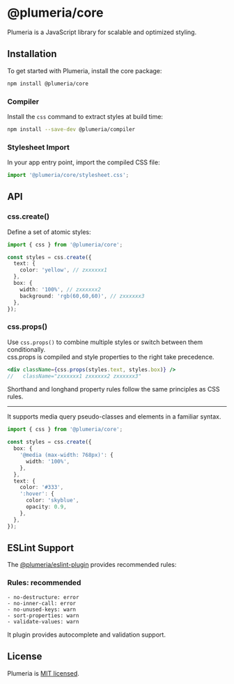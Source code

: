 # @plumeria/core

Plumeria is a JavaScript library for scalable and optimized styling.

## Installation

To get started with Plumeria, install the core package:

```sh
npm install @plumeria/core
```

### Compiler

Install the `css` command to extract styles at build time:

```sh
npm install --save-dev @plumeria/compiler
```

### Stylesheet Import

In your app entry point, import the compiled CSS file:

```ts
import '@plumeria/core/stylesheet.css';
```

## API

### css.create()

Define a set of atomic styles:

```ts
import { css } from '@plumeria/core';

const styles = css.create({
  text: {
    color: 'yellow', // zxxxxxx1
  },
  box: {
    width: '100%', // zxxxxxx2
    background: 'rgb(60,60,60)', // zxxxxxx3
  },
});
```

### css.props()

Use `css.props()` to combine multiple styles or switch between them conditionally.  
css.props is compiled and style properties to the right take precedence.

```jsx
<div className={css.props(styles.text, styles.box)} />
//   className="zxxxxxx1 zxxxxxx2 zxxxxxx3"
```

Shorthand and longhand property rules follow the same principles as CSS rules.

---

It supports media query pseudo-classes and elements in a familiar syntax.

```ts
import { css } from '@plumeria/core';

const styles = css.create({
  box: {
    '@media (max-width: 768px)': {
      width: '100%',
    },
  },
  text: {
    color: '#333',
    ':hover': {
      color: 'skyblue',
      opacity: 0.9,
    },
  },
});
```

## ESLint Support

The [@plumeria/eslint-plugin](https://www.npmjs.com/package/@plumeria/eslint-plugin) provides recommended rules:

### Rules: recommended

```
- no-destructure: error
- no-inner-call: error
- no-unused-keys: warn
- sort-properties: warn
- validate-values: warn
```

It plugin provides autocomplete and validation support.

## License

Plumeria is [MIT licensed](https://github.com/zss-in-js/plumeria/blob/main/LICENSE).
